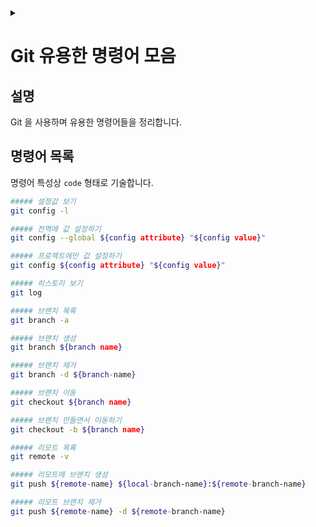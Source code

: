 <link rel="stylesheet" type="text/css" href="/css/header.css">
<link rel="stylesheet" type="text/css" href="/css/bootstrap/5.3.0-alpha1/bootstrap.css">
<div class="sticky-top bg-white pt-1 pb-2" id="header-div-max"></div>
<details id="display-none"><summary></summary>
  <script src="/js/header.js" defer="defer"></script>
</details>

# Git 유용한 명령어 모음
## 설명
Git 을 사용하며 유용한 명령어들을 정리합니다.

## 명령어 목록
명령어 특성상 `code` 형태로 기술합니다.

```bash
##### 설정값 보기
git config -l

##### 전역에 값 설정하기
git config --global ${config attribute} "${config value}"

##### 프로젝트에만 값 설정하기
git config ${config attribute} "${config value}"

##### 히스토리 보기
git log

##### 브랜치 목록
git branch -a

##### 브랜치 생성
git branch ${branch name}

##### 브랜치 제거
git branch -d ${branch-name}

##### 브랜치 이동
git checkout ${branch name}

##### 브랜치 만들면서 이동하기
git checkout -b ${branch name}

##### 리모트 목록
git remote -v

##### 리모트에 브랜치 생성
git push ${remote-name} ${local-branch-name}:${remote-branch-name}

##### 리모트 브랜치 제거
git push ${remote-name} -d ${remote-branch-name}

```